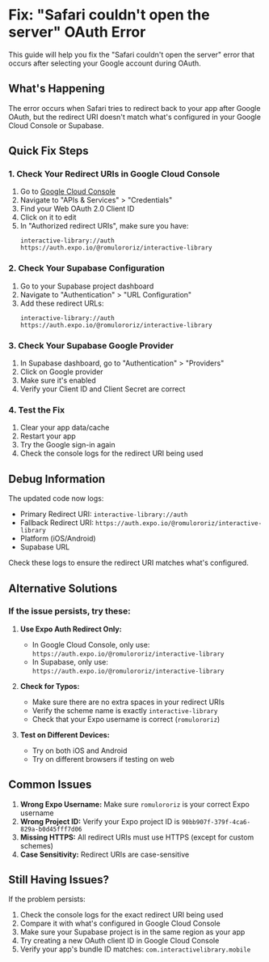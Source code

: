 # Fix: "Safari couldn't open the server" OAuth Error

This guide will help you fix the "Safari couldn't open the server" error that occurs after selecting your Google account during OAuth.

## What's Happening

The error occurs when Safari tries to redirect back to your app after Google OAuth, but the redirect URI doesn't match what's configured in your Google Cloud Console or Supabase.

## Quick Fix Steps

### 1. Check Your Redirect URIs in Google Cloud Console

1. Go to [Google Cloud Console](https://console.cloud.google.com/)
2. Navigate to "APIs & Services" > "Credentials"
3. Find your Web OAuth 2.0 Client ID
4. Click on it to edit
5. In "Authorized redirect URIs", make sure you have:
   ```
   interactive-library://auth
   https://auth.expo.io/@romulororiz/interactive-library
   ```

### 2. Check Your Supabase Configuration

1. Go to your Supabase project dashboard
2. Navigate to "Authentication" > "URL Configuration"
3. Add these redirect URLs:
   ```
   interactive-library://auth
   https://auth.expo.io/@romulororiz/interactive-library
   ```

### 3. Check Your Supabase Google Provider

1. In Supabase dashboard, go to "Authentication" > "Providers"
2. Click on Google provider
3. Make sure it's enabled
4. Verify your Client ID and Client Secret are correct

### 4. Test the Fix

1. Clear your app data/cache
2. Restart your app
3. Try the Google sign-in again
4. Check the console logs for the redirect URI being used

## Debug Information

The updated code now logs:
- Primary Redirect URI: `interactive-library://auth`
- Fallback Redirect URI: `https://auth.expo.io/@romulororiz/interactive-library`
- Platform (iOS/Android)
- Supabase URL

Check these logs to ensure the redirect URI matches what's configured.

## Alternative Solutions

### If the issue persists, try these:

1. **Use Expo Auth Redirect Only:**
   - In Google Cloud Console, only use: `https://auth.expo.io/@romulororiz/interactive-library`
   - In Supabase, only use: `https://auth.expo.io/@romulororiz/interactive-library`

2. **Check for Typos:**
   - Make sure there are no extra spaces in your redirect URIs
   - Verify the scheme name is exactly `interactive-library`
   - Check that your Expo username is correct (`romulororiz`)

3. **Test on Different Devices:**
   - Try on both iOS and Android
   - Try on different browsers if testing on web

## Common Issues

1. **Wrong Expo Username:** Make sure `romulororiz` is your correct Expo username
2. **Wrong Project ID:** Verify your Expo project ID is `90bb907f-379f-4ca6-829a-b0d45fff7d06`
3. **Missing HTTPS:** All redirect URIs must use HTTPS (except for custom schemes)
4. **Case Sensitivity:** Redirect URIs are case-sensitive

## Still Having Issues?

If the problem persists:

1. Check the console logs for the exact redirect URI being used
2. Compare it with what's configured in Google Cloud Console
3. Make sure your Supabase project is in the same region as your app
4. Try creating a new OAuth client ID in Google Cloud Console
5. Verify your app's bundle ID matches: `com.interactivelibrary.mobile` 